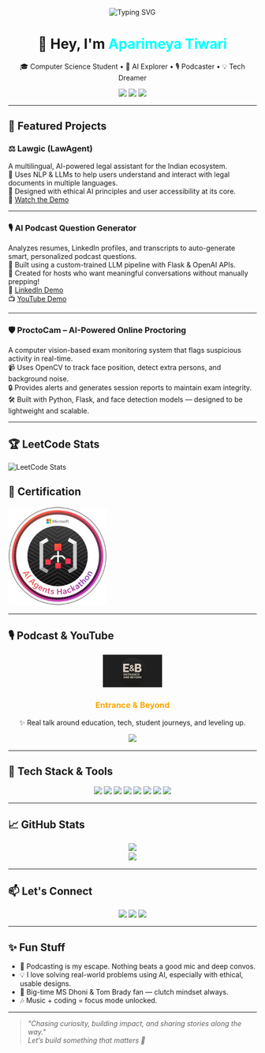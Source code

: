 <!-- Animated Typing Banner -->
<!-- Animated Typing Banner -->
<p align="center">
  <img src="https://readme-typing-svg.herokuapp.com?font=Fira+Code&weight=600&size=22&pause=1000&color=00FFFF&center=true&vCenter=true&width=700&lines=Building+India's+Biggest+Podcast+🎙️;Future+AI+Engineer+🚀" alt="Typing SVG" />
</p>


<h1 align="center">👋 Hey, I'm <span style="color:#00ffff">Aparimeya Tiwari</span></h1>

<p align="center">
  🎓 Computer Science Student • 🤖 AI Explorer • 🎙️ Podcaster • 💡 Tech Dreamer
</p>

<p align="center">
  <img src="https://img.shields.io/badge/AI%20Engineer-Custom%20LLMs-%2300FFFF?style=flat&logo=openai&logoColor=%2300FFFF"/>
  <img src="https://img.shields.io/badge/Podcast%20Host-Entrance%20%26%20Beyond-orange?style=flat&logo=spotify"/>
  <img src="https://img.shields.io/github/followers/AparimeyaTiwari?label=Follow&style=social"/>
</p>

---

## 🚀 Featured Projects

### ⚖️ Lawgic (LawAgent)
A multilingual, AI-powered legal assistant for the Indian ecosystem.  
🧠 Uses NLP & LLMs to help users understand and interact with legal documents in multiple languages.  
💬 Designed with ethical AI principles and user accessibility at its core.  
🔗 [Watch the Demo](https://youtu.be/a1v9YRu0rsA?si=j2qVwgf2dhAwzGnc)

---

### 🎙️ AI Podcast Question Generator
Analyzes resumes, LinkedIn profiles, and transcripts to auto-generate smart, personalized podcast questions.  
🧩 Built using a custom-trained LLM pipeline with Flask & OpenAI APIs.  
🎯 Created for hosts who want meaningful conversations without manually prepping!  
🔗 [LinkedIn Demo](https://www.linkedin.com/posts/aparimeya-tiwari-76a252252_ai-podcasttech-flask-activity-7295121244184571905-UpkG)  
📺 [YouTube Demo](https://youtu.be/gjWOJteTW6M?si=gJXdZT0cKq_LC5Gt)

---

### 🛡️ ProctoCam – AI-Powered Online Proctoring
A computer vision-based exam monitoring system that flags suspicious activity in real-time.  
📹 Uses OpenCV to track face position, detect extra persons, and background noise.  
🔒 Provides alerts and generates session reports to maintain exam integrity.  
🛠️ Built with Python, Flask, and face detection models — designed to be lightweight and scalable.

---

## 🏆 LeetCode Stats

![LeetCode Stats](https://leetcard.jacoblin.cool/Aparimeya%20Tiwari?theme=dark&font=Nunito&ext=heatmap)


## 🏅 Certification

<a href="https://www.credly.com/badges/81c2fbfd-7376-4d45-bbca-073eb3a29301/public_url" target="_blank">
  <img src="./hack-together-ai-agents-hackathon.png" alt="Hack Together AI Agents Hackathon" width="200"/>
</a>

---

## 🎙️ Podcast & YouTube

<div align="center">
  <img src="./pod_logo.png" alt="Entrance & Beyond Logo" width="120"/>

  <h3><strong><span style="color:#ffa500">Entrance & Beyond</span></strong></h3>
  <p>✨ Real talk around education, tech, student journeys, and leveling up.</p>

  <a href="https://youtube.com/@entranceandbeyond?si=IY7jbtRT9GSaNqADA">
    <img src="https://img.shields.io/badge/Subscribe-Youtube-red?style=for-the-badge&logo=youtube"/>
  </a>
</div>

---

## 🧠 Tech Stack & Tools

<p align="center">
  <img src="https://img.shields.io/badge/C++-00599C?style=for-the-badge&logo=c%2B%2B&logoColor=white"/>
  <img src="https://img.shields.io/badge/Python-3670A0?style=for-the-badge&logo=python&logoColor=white"/>
  <img src="https://img.shields.io/badge/Flask-000000?style=for-the-badge&logo=flask"/>
  <img src="https://img.shields.io/badge/OpenCV-5C3EE8?style=for-the-badge&logo=opencv&logoColor=white"/>
  <img src="https://img.shields.io/badge/Azure-0078D4?style=for-the-badge&logo=microsoftazure&logoColor=white"/>
  <img src="https://img.shields.io/badge/AWS-232F3E?style=for-the-badge&logo=amazonaws"/>
  <img src="https://img.shields.io/badge/GCP-4285F4?style=for-the-badge&logo=googlecloud"/>
  <img src="https://img.shields.io/badge/LLMs-Custom%20Training-blueviolet?style=for-the-badge"/>
</p>

---

## 📈 GitHub Stats

<p align="center">
  <img src="https://github-readme-stats.vercel.app/api?username=AparimeyaTiwari&show_icons=true&theme=radical"/>
  <br/>
  <img src="https://github-readme-stats.vercel.app/api/top-langs/?username=AparimeyaTiwari&layout=compact&theme=radical"/>
</p>

---

## 📫 Let's Connect

<p align="center">
  <a href="https://www.linkedin.com/in/aparimeya-tiwari-76a252252/"><img src="https://img.shields.io/badge/LinkedIn-blue?style=flat&logo=linkedin"/></a>
  <a href="https://leetcode.com/u/Aparimeya_Tiwari/"><img src="https://img.shields.io/badge/LeetCode-FFA116?style=flat&logo=leetcode&logoColor=black"/></a>
  <a href="https://youtube.com/@entranceandbeyond"><img src="https://img.shields.io/badge/YouTube-Entrance%20%26%20Beyond-red?style=flat&logo=youtube"/></a>
</p>

---

## ✨ Fun Stuff

- 🎤 Podcasting is my escape. Nothing beats a good mic and deep convos.
- 💡 I love solving real-world problems using AI, especially with ethical, usable designs.
- 🏏 Big-time MS Dhoni & Tom Brady fan — clutch mindset always.
- 🎶 Music + coding = focus mode unlocked.

---

> _"Chasing curiosity, building impact, and sharing stories along the way."_  
> _Let’s build something that matters 🚀_
